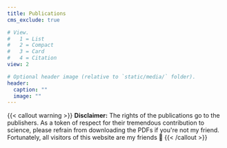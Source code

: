 ```yaml
---
title: Publications
cms_exclude: true

# View.
#   1 = List
#   2 = Compact
#   3 = Card
#   4 = Citation
view: 2

# Optional header image (relative to `static/media/` folder).
header:
  caption: ""
  image: ""
---
```


{{< callout warning >}}
**Disclaimer:** The rights of the publications go to the publishers. As a token of respect for their tremendous contribution to science, please refrain from downloading the PDFs if you're not my friend. Fortunately, all visitors of this website are my friends :hugs:
{{< /callout >}}